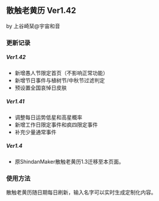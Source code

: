 ## 散触老黄历 Ver1.42
by 上谷崎栞@宇宙和音

### 更新记录
##### Ver1.42
- 新增愚人节限定首页（不影响正常功能）
- 新增节日事件与植树节/中秋节过滤判定
- 预设置全国哀悼日皮肤
##### Ver1.41
- 调整每日运势低星和高星概率
- 新增工作日限定事件和疯四限定事件
- 补充少量通常事件
##### Ver1.4
- 原ShindanMaker散触老黄历1.3迁移至本页面。

### 使用方法
散触老黄历随日期每日刷新，输入名字可以实时生成定制化内容。
